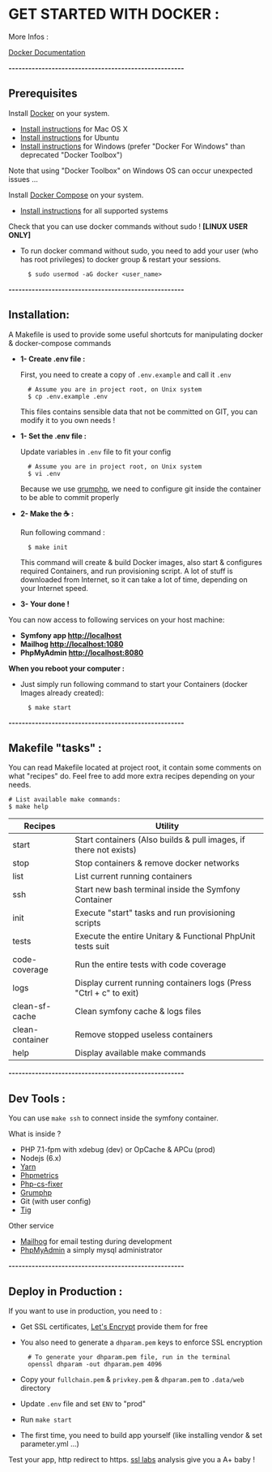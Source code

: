 # GET STARTED WITH DOCKER :

More Infos :

[Docker Documentation](https://docs.docker.com/)

**-----------------------------------------------------**

## Prerequisites

Install [Docker](https://www.docker.com/) on your system.

- [Install instructions](https://docs.docker.com/installation/mac/) for Mac OS X
- [Install instructions](https://docs.docker.com/installation/ubuntulinux/) for Ubuntu
- [Install instructions](https://docs.docker.com/engine/installation/windows/) for Windows (prefer "Docker For Windows" than deprecated "Docker Toolbox")

Note that using "Docker Toolbox" on Windows OS can occur unexpected issues ... 

Install [Docker Compose](http://docs.docker.com/compose/) on your system.

- [Install instructions](https://docs.docker.com/installation/) for all supported systems

Check that you can use docker commands without sudo ! **[LINUX USER ONLY]**
- To run docker command without sudo, you need to add your user (who has root privileges) to docker group & restart your sessions.
      
        $ sudo usermod -aG docker <user_name>

**-----------------------------------------------------**

## Installation:

A Makefile is used to provide some useful shortcuts for manipulating docker & docker-compose commands

- **1- Create .env file :**   

  First, you need to create a copy of `.env.example` and call it `.env`
  
        # Assume you are in project root, on Unix system
        $ cp .env.example .env
        
  This files contains sensible data that not be committed on GIT, you can modify it to you own needs !

- **1- Set the .env file :**   

  Update variables in `.env` file to fit your config 
  
        # Assume you are in project root, on Unix system
        $ vi .env
        
  Because we use [grumphp](https://github.com/phpro/grumphp), we need to configure git inside the container to be able to commit properly

- **2- Make the :coffee: :**

    Run following command :
    
        $ make init
        
	This command will create & build Docker images, also start & configures required Containers, and run provisioning script.
	A lot of stuff is downloaded from Internet, so it can take a lot of time, depending on your Internet speed. 
        
- **3- Your done !**

You can now access to following services on your host machine:

- **Symfony app [http://localhost](http://localhost)**
- **Mailhog [http://localhost:1080](http://localhost:1080)**
- **PhpMyAdmin [http://localhost:8080](http://localhost:8080)**

**When you reboot your computer :**  
- Just simply run following command to start your Containers (docker Images already created):

        $ make start

**-----------------------------------------------------**
        
## Makefile "tasks" :

You can read Makefile located at project root, it contain some comments on what "recipes" do.
Feel free to add more extra recipes depending on your needs.

	# List available make commands:
	$ make help


| Recipes         | Utility                                                            |
|-----------------|--------------------------------------------------------------------|
| start           | Start containers (Also builds & pull images, if there not exists)  |
| stop            | Stop containers & remove docker networks                           |
| list            | List current running containers                                    |
| ssh             | Start new bash terminal inside the Symfony Container               |
| init            | Execute "start" tasks and run provisioning scripts                 |
| tests           | Execute the entire Unitary & Functional PhpUnit tests suit         |
| code-coverage   | Run the entire tests with code coverage                            |
| logs            | Display current running containers logs (Press "Ctrl + c" to exit) |
| clean-sf-cache  | Clean symfony cache & logs files                                   |
| clean-container | Remove stopped useless containers                                  |
| help            | Display available make commands                                    |

**-----------------------------------------------------**

## Dev Tools :

You can use `make ssh` to connect inside the symfony container.

What is inside ?

- PHP 7.1-fpm with xdebug (dev) or OpCache & APCu (prod)
- Nodejs (6.x)
- [Yarn](https://yarnpkg.com/fr) 
- [Phpmetrics](http://www.phpmetrics.org)
- [Php-cs-fixer](https://github.com/FriendsOfPHP/PHP-CS-Fixer)
- [Grumphp](https://github.com/phpro/grumphp)
- Git (with user config)
- [Tig](https://github.com/jonas/tig)

Other service 
- [Mailhog](https://github.com/mailhog/MailHog) for email testing during development
- [PhpMyAdmin](https://www.phpmyadmin.net/) a simply mysql administrator

**-----------------------------------------------------**

## Deploy in Production :

If you want to use in production, you need to : 
- Get SSL certificates, [Let's Encrypt](https://letsencrypt.org) provide them for free
- You also need to generate a `dhparam.pem` keys to enforce SSL encryption 

        # To generate your dhparam.pem file, run in the terminal
        openssl dhparam -out dhparam.pem 4096

- Copy your `fullchain.pem` & `privkey.pem` & `dhparam.pem` to `.data/web` directory
- Update `.env` file and set `ENV` to "prod"
- Run `make start`
- The first time, you need to build app yourself (like installing vendor & set parameter.yml ...)

Test your app, http redirect to https. [ssl labs](https://www.ssllabs.com/ssltest) analysis give you a A+ baby ! 
